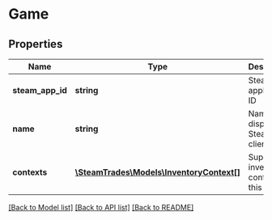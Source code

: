 # Game

## Properties
Name | Type | Description | Notes
------------ | ------------- | ------------- | -------------
**steam_app_id** | **string** | Steam application ID | 
**name** | **string** | Name displayed in Steam client | 
**contexts** | [**\SteamTrades\Models\InventoryContext[]**](InventoryContext.md) | Supported inventory contexts for this game | 

[[Back to Model list]](../README.md#documentation-for-models) [[Back to API list]](../README.md#documentation-for-api-endpoints) [[Back to README]](../README.md)


